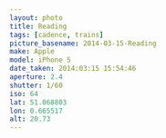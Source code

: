 ```yaml
---
layout: photo
title: Reading
tags: [cadence, trains]
picture_basename: 2014-03-15-Reading
make: Apple
model: iPhone 5
date_taken: 2014:03:15 15:54:46
aperture: 2.4
shutter: 1/60
iso: 64
lat: 51.068803
lon: 0.665517
alt: 20.73
---
```



